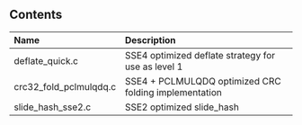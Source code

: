 Contents
--------

|Name|Description|
|:-|:-|
|deflate_quick.c|SSE4 optimized deflate strategy for use as level 1|
|crc32_fold_pclmulqdq.c|SSE4 + PCLMULQDQ optimized CRC folding implementation|
|slide_hash_sse2.c|SSE2 optimized slide_hash|
